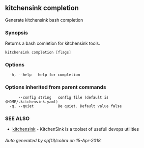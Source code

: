## kitchensink completion

Generate kitchensink bash completion

### Synopsis

Returns a bash comletion for kitchensink tools.

```
kitchensink completion [flags]
```

### Options

```
  -h, --help   help for completion
```

### Options inherited from parent commands

```
      --config string   config file (default is $HOME/.kitchensink.yaml)
  -q, --quiet           Be quiet. Default value false
```

### SEE ALSO

* [kitchensink](kitchensink.md)	 - KitchenSink is a toolset of usefull devops utilities

###### Auto generated by spf13/cobra on 15-Apr-2018
